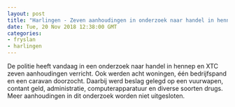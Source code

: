 ```yaml
---
layout: post
title: "Harlingen - Zeven aanhoudingen in onderzoek naar handel in hennep en XTC"
date: Tue, 20 Nov 2018 12:38:00 GMT
categories: 
- fryslan 
- harlingen 
---
```


De politie heeft vandaag in een onderzoek naar handel in hennep en XTC zeven aanhoudingen verricht. Ook werden acht woningen, één bedrijfspand en een caravan doorzocht. Daarbij werd beslag gelegd op een vuurwapen, contant geld, administratie, computerapparatuur en diverse soorten drugs. Meer aanhoudingen in dit onderzoek worden niet uitgesloten.
